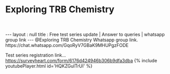 <h1>Exploring TRB Chemistry</h1><br><br>---
layout : null
title : Free test series update | Answer to queries | whatsapp group link
---
@Exploring TRB Chemistry 
Whatsapp group link.
https://chat.whatsapp.com/GqoRyV7GBaK9MHUPgzFODE


Test series registration link...
https://surveyheart.com/form/6176d424946b306b9dfa3dba
{% include youtubePlayer.html id='HQKZGuITrUI' %}<br>